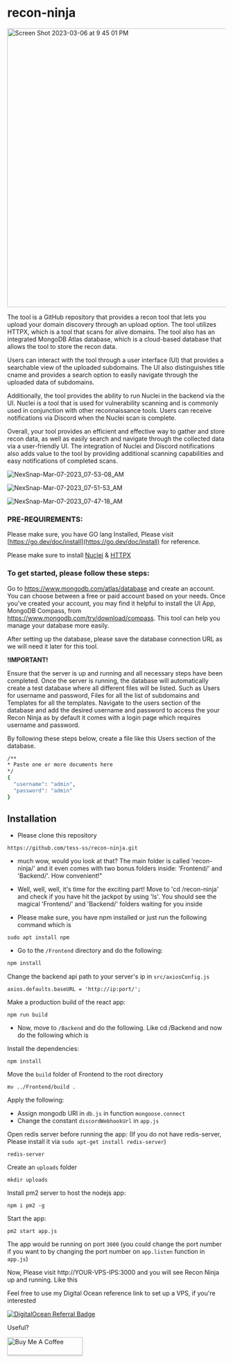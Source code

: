 # recon-ninja

<img width="642" alt="Screen Shot 2023-03-06 at 9 45 01 PM" src="https://user-images.githubusercontent.com/65326024/223306955-e14ef556-c272-4cdf-825b-39c9c3f0d5c4.png">

The tool is a GitHub repository that provides a recon tool that lets you upload your domain discovery through an upload option. The tool utilizes HTTPX, which is a tool that scans for alive domains. The tool also has an integrated MongoDB Atlas database, which is a cloud-based database that allows the tool to store the recon data.

Users can interact with the tool through a user interface (UI) that provides a searchable view of the uploaded subdomains. The UI also distinguishes title cname and provides a search option to easily navigate through the uploaded data of subdomains.

Additionally, the tool provides the ability to run Nuclei in the backend via the UI. Nuclei is a tool that is used for vulnerability scanning and is commonly used in conjunction with other reconnaissance tools. Users can receive notifications via Discord when the Nuclei scan is complete.

Overall, your tool provides an efficient and effective way to gather and store recon data, as well as easily search and navigate through the collected data via a user-friendly UI. The integration of Nuclei and Discord notifications also adds value to the tool by providing additional scanning capabilities and easy notifications of completed scans.

![NexSnap-Mar-07-2023_07-53-08_AM](https://user-images.githubusercontent.com/65326024/223307769-c062b6a1-e590-4016-ba09-3aa436c7d457.png)

![NexSnap-Mar-07-2023_07-51-53_AM](https://user-images.githubusercontent.com/65326024/223308061-daae518c-06e5-4a84-8c16-834bdd5c3ba3.png)

![NexSnap-Mar-07-2023_07-47-18_AM](https://user-images.githubusercontent.com/65326024/223307471-8208c704-2efe-42ae-9501-49c660816a5c.png)

### PRE-REQUIREMENTS:
Please make sure, you have GO lang Installed, Please visit [https://go.dev/doc/install](https://go.dev/doc/install) for reference.

Please make sure to install [Nuclei](https://github.com/projectdiscovery/nuclei) & [HTTPX](https://github.com/projectdiscovery/httpx)

### To get started, please follow these steps:

Go to https://www.mongodb.com/atlas/database and create an account. You can choose between a free or paid account based on your needs.
Once you've created your account, you may find it helpful to install the UI App, MongoDB Compass, from https://www.mongodb.com/try/download/compass. This tool can help you manage your database more easily.

After setting up the database, please save the database connection URL as we will need it later for this tool.

**!IMPORTANT!**

Ensure that the server is up and running and all necessary steps have been completed.
Once the server is running, the database will automatically create a test database where all different files will be listed. Such as Users for username and password, Files for all the list of subdomains and Templates for all the templates.
Navigate to the users section of the database and add the desired username and password to access the your Recon Ninja as by default it comes with a login page which requires username and password.

By following these steps below, create a file like this Users section of the database.
```bash
/** 
* Paste one or more documents here
*/
{
  "username": "admin",
  "password": "admin"
}
```


## Installation

* Please clone this repository

```
https://github.com/tess-ss/recon-ninja.git
```
* much wow, would you look at that? The main folder is called 'recon-ninja/' and it even comes with two bonus folders inside: 'Frontend/' and 'Backend/'. How convenient!"

* Well, well, well, it's time for the exciting part! Move to 'cd /recon-ninja' and check if you have hit the jackpot by using 'ls'. You should see the magical 'Frontend/' and 'Backend/' folders waiting for you inside

* Please make sure, you have npm installed or just run the following command which is

```
sudo apt install npm
```

* Go to the `/Frontend` directory and do the following:

```bash
npm install
```

Change the backend api path to your server's ip in `src/axiosConfig.js`
```
axios.defaults.baseURL = 'http://ip:port/';
```

Make a production build of the react app:

```
npm run build
```


* Now, move to `/Backend` and do the following. Like cd /Backend and now do the following which is 

Install the dependencies:

```
npm install
```

Move the `build` folder of Frontend to the root directory

```
mv ../Frontend/build .
```

Apply the following:
* Assign mongodb URI in `db.js` in function `mongoose.connect`
* Change the constant `discordWebhookUrl` in `app.js`

Open redis server before running the app: (If you do not have redis-server, Please install it via `sudo apt-get install redis-server`)

```
redis-server
```

Create an `uploads` folder

```
mkdir uploads
```

Install pm2 server to host the nodejs app:

```
npm i pm2 -g
```

Start the app:

```
pm2 start app.js
```
The app would be running on port `3000` (you could change the port number if you want to by changing the port number on `app.listen` function in `app.js`)


Now, Please visit http://YOUR-VPS-IPS:3000 and you will see Recon Ninja up and running. Like this




Feel free to use my Digital Ocean reference link to set up a VPS, if you're interested





[![DigitalOcean Referral Badge](https://web-platforms.sfo2.cdn.digitaloceanspaces.com/WWW/Badge%201.svg)](https://www.digitalocean.com/?refcode=b837565c0b6b&utm_campaign=Referral_Invite&utm_medium=Referral_Program&utm_source=badge)


Useful?

<a href="https://www.buymeacoffee.com/realtess" target="_blank"><img src="https://www.buymeacoffee.com/assets/img/custom_images/orange_img.png" alt="Buy Me A Coffee" style="height: 41px !important;width: 174px !important;box-shadow: 0px 3px 2px 0px rgba(190, 190, 190, 0.5) !important;-webkit-box-shadow: 0px 3px 2px 0px rgba(190, 190, 190, 0.5) !important;" ></a>
